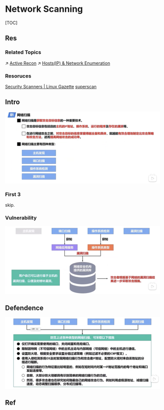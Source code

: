 # Network Scanning

[TOC]



## Res
### Related Topics
↗ [Active Recon](../../../🥇%20Best%20Practice/💉%20Network%20Penetration%20(Pen-testing)/Explore%20&%20Reconnaissance%20Phase/Active%20Recon/Active%20Recon.md)
↗ [Hosts(IP) & Network Enumeration](../../../🥇%20Best%20Practice/💉%20Network%20Penetration%20(Pen-testing)/Explore%20&%20Reconnaissance%20Phase/Active%20Recon/Hosts(IP)%20&%20Network%20Enumeration.md)


### Resoruces
[Security Scanners | Linux Gazette](https://linuxgazette.net/issue57/sharma.html)
[superscan](https://sectools.org/tool/superscan/)



## Intro
![](../../../../../Assets/Pics/Screenshot%202023-04-01%20at%204.47.58%20PM.png)

### First 3
skip.


### Vulnerability
![](../../../../../Assets/Pics/Screenshot%202023-04-01%20at%205.04.03%20PM.png)



## Defendence
![](../../../../../Assets/Pics/Screenshot%202023-04-01%20at%205.04.16%20PM.png)



## Ref

